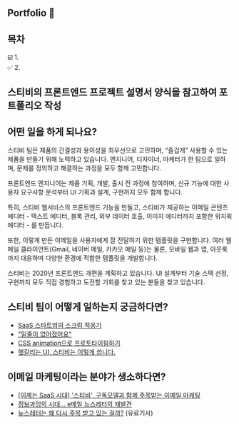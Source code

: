 Portfolio :page_facing_up:   
---

## 목차

:ballot_box_with_check: 1.   
:white_check_mark: 2. 

## 스티비의 프론트엔드 프로젝트 설명서 양식을 참고하여 포트폴리오 작성

## 어떤 일을 하게 되나요?

스티비 팀은 제품의 간결성과 용이성을 최우선으로 고민하며, “즐겁게” 사용할 수 있는 제품을 만들기 위해 노력하고 있습니다. 엔지니어, 디자이너, 마케터가 한 팀으로 일하며, 문제를 정의하고 해결하는 과정을 모두 함께 고민합니다.

프론트엔드 엔지니어는 제품 기획, 개발, 출시 전 과정에 참여하며, 신규 기능에 대한 사용자 요구사항 분석부터 UI 기획과 설계, 구현까지 모두 함께 합니다.

특히, 스티비 웹서비스의 프론트엔드 기능을 만들고, 스티비가 제공하는 이메일 콘텐츠 에디터 - 텍스트 에디터, 블록 관리, 외부 데이터 호출, 이미지 에디터까지 포함한 위지윅 에디터 - 를 만듭니다. 

또한, 이렇게 만든 이메일을 사용자에게 잘 전달하기 위한 템플릿을 구현합니다. 여러 웹 메일 클라이언트(Gmail, 네이버 메일, 카카오 메일 등)는 물론, 모바일 웹과 앱, 아웃룩까지 대응하며 다양한 환경에 적합한 템플릿을 개발합니다.

스티비는 2020년 프론트엔드 개편을 계획하고 있습니다. UI 설계부터 기술 스택 선정, 구현까지 모두 직접 경험하고 도전할 기회를 찾고 있는 분들을 찾고 있습니다. 

## 스티비 팀이 어떻게 일하는지 궁금하다면?

- [SaaS 스타트업의 스크럼 적응기](https://blog.stibee.com/saas-%EC%8A%A4%ED%83%80%ED%8A%B8%EC%97%85%EC%9D%98-%EC%8A%A4%ED%81%AC%EB%9F%BC-%EC%A0%81%EC%9D%91%EA%B8%B0-166d1f71f044)
- ["밑줄이 없어졌어요"](https://blog.stibee.com/%EB%B0%91%EC%A4%84%EC%9D%B4-%EC%97%86%EC%96%B4%EC%A1%8C%EC%96%B4%EC%9A%94-1cc5ead71c61)
- [CSS animation으로 프로토타이핑하기](https://blog.stibee.com/css-animation%EC%9C%BC%EB%A1%9C-%ED%94%84%EB%A1%9C%ED%86%A0%ED%83%80%EC%9D%B4%ED%95%91%ED%95%98%EA%B8%B0-e5bb1630afb5)
- [헷갈리는 UI, 스티비는 이렇게 씁니다.](https://blog.stibee.com/%ED%97%B7%EA%B0%88%EB%A6%AC%EB%8A%94-ui-%EC%8A%A4%ED%8B%B0%EB%B9%84%EB%8A%94-%EC%9D%B4%EB%A0%87%EA%B2%8C-%EC%94%81%EB%8B%88%EB%8B%A4-fa2d52f36a6c)

## 이메일 마케팅이라는 분야가 생소하다면?

- [[이제는 SaaS 시대] '스티비', 구독모델과 함께 주목받는 이메일 마케팅](https://it.donga.com/29096/)
- [정보과잉의 시대… e메일 뉴스레터의 재발견](http://www.donga.com/news/more29/article/all/20190503/95363157/1)
- [뉴스레터는 왜 다시 주목 받고 있는 걸까?](https://outstanding.kr/revengeofnewsletter20190222/) (유료기사)


